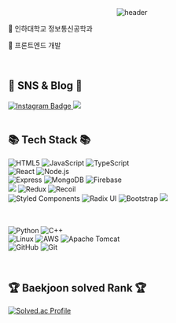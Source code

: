 <div align="center">
  <img src="https://capsule-render.vercel.app/api?type=Waving&height=200&text=Lee%20Sumin&fontColor=d5e6f5&color=timeGradient&animation=fadeIn" alt="header">
</div>

<p align> 🏫 인하대학교 정보통신공학과</p>
<p align>🐤 프론트엔드 개발</p>

<div align>
  <br>
  <h2>📡 SNS & Blog 📡</h2>
  <a href="https://www.instagram.com/dev.sum_int/">
    <img src="https://img.shields.io/badge/-Instagram-dd2a7b?style=flat-square&logo=instagram&logoColor=white" alt="Instagram Badge">
  </a>
  <a href="https://breath-in317.tistory.com/">
   <img src="https://img.shields.io/badge/Tistory-000000.svg?&logo=Tistory&logoColor=fff"/>
  </a>
</div>

<br>

<div >
  <h2>📚 Tech Stack 📚</h2>
  <img src="https://img.shields.io/badge/html5-E34F26?style=for-the-badge&logo=html5&logoColor=white" alt="HTML5" href="https://www.instagram.com/dev.sum_int/>
  <img src="https://img.shields.io/badge/css-1572B6?style=for-the-badge&logo=css3&logoColor=white" alt="CSS3">
  <img src="https://img.shields.io/badge/javascript-F7DF1E?style=for-the-badge&logo=javascript&logoColor=black" alt="JavaScript">
  <img src="https://img.shields.io/badge/Typescript-3178C6?style=for-the-badge&logo=Typescript&logoColor=white" alt="TypeScript">
  <br>
  <img src="https://img.shields.io/badge/react-61DAFB?style=for-the-badge&logo=react&logoColor=black" alt="React">
  <img src="https://img.shields.io/badge/node.js-339933?style=for-the-badge&logo=Node.js&logoColor=white" alt="Node.js">
  <br>
  <img src="https://img.shields.io/badge/express-000000?style=for-the-badge&logo=express&logoColor=white" alt="Express">
  <img src="https://img.shields.io/badge/mongoDB-47A248?style=for-the-badge&logo=MongoDB&logoColor=white" alt="MongoDB">
  <img src="https://img.shields.io/badge/firebase-FFCA28?style=for-the-badge&logo=firebase&logoColor=white" alt="Firebase">
  <br>

  <img src="https://img.shields.io/badge/reactquery-FF4154?style=for-the-badge&logo=reactquery&logoColor=white">
  <img src="https://img.shields.io/badge/Redux-764ABC?style=for-the-badge&logo=Redux&logoColor=white" alt="Redux">
  <img src="https://img.shields.io/badge/Recoil-3578E5?style=for-the-badge&logo=Redux&logoColor=white" alt="Recoil">
  <br>
  <img src="https://img.shields.io/badge/styledcomponents-DB7093?style=for-the-badge&logo=styledcomponents&logoColor=white" alt="Styled Components">
  <img src="https://img.shields.io/badge/Radix UI-161618?style=for-the-badge&logo=Radix UI&logoColor=white" alt="Radix UI">
  <img src="https://img.shields.io/badge/bootstrap-7952B3?style=for-the-badge&logo=bootstrap&logoColor=white" alt="Bootstrap">
  <img src="https://img.shields.io/badge/Storybook-FF4785?style=for-the-badge&logo=storybook&logoColor=white">
  
  
  <br><br>
  <img src="https://img.shields.io/badge/python-3776AB?style=for-the-badge&logo=python&logoColor=white" alt="Python">
  <img src="https://img.shields.io/badge/c++-00599C?style=for-the-badge&logo=c%2B%2B&logoColor=white" alt="C++">
  <br>
  <img src="https://img.shields.io/badge/linux-FCC624?style=for-the-badge&logo=linux&logoColor=black" alt="Linux">
  <img src="https://img.shields.io/badge/amazonaws-232F3E?style=for-the-badge&logo=amazonaws&logoColor=white" alt="AWS">
  <img src="https://img.shields.io/badge/apache tomcat-F8DC75?style=for-the-badge&logo=apachetomcat&logoColor=white" alt="Apache Tomcat">
  <br>
  <img src="https://img.shields.io/badge/github-181717?style=for-the-badge&logo=github&logoColor=white" alt="GitHub">
  <img src="https://img.shields.io/badge/git-F05032?style=for-the-badge&logo=git&logoColor=white" alt="Git">
</div>
<br>

<div >
  <h2>🏆 Baekjoon solved Rank 🏆</h2>
  <a href="https://solved.ac/yism317/">
    <img src="https://mazassumnida.wtf/api/v2/generate_badge?boj=yism317" alt="Solved.ac Profile">
  </a>
</div>

<br>







